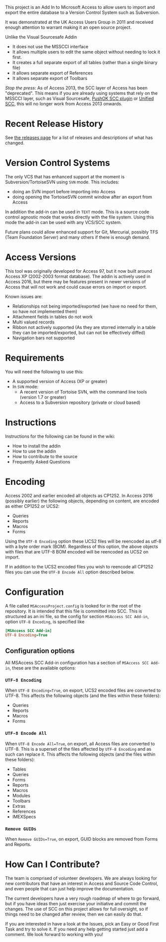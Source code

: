 This project is an Add In to Microsoft Access to allow users to import and export the entire database to a Version Control System such as Subversion.

It was demonstrated at the UK Access Users Group in 2011 and received enough attention to warrant making it an open source project.

Unlike the Visual Sourcesafe Addin
- It does not use the MSSCCI interface
- It allows multiple users to edit the same object without needing to lock it first.
- It creates a full separate export of all tables (rather than a single binary file)
- It allows separate export of References
- It allows separate export of Toolbars

*Stop the press*: As of Access 2013, the SCC layer of Access has been "deprecated". This means if you are already using systems that rely on the MSSCCI layer, such as Visual Sourcesafe, [PushOK SCC plugin](http://www.pushok.com/software/svn.html) or [Unified SCC](http://aigenta.com/products/UnifiedScc.aspx), this will no longer work from Access 2013 onwards.

# Recent Release History
See [the releases page](https://github.com/x-ware-ltd/access-scc-addin/releases) for a list of releases and descriptions of what has changed.

# Version Control Systems
The only VCS that has enhanced support at the moment is Subversion/TortoiseSVN using `SVN` mode. This includes:
- doing an SVN import before importing into Access
- doing opening the TortoiseSVN commit window after an export from Access

In addition the add-in can be used in `TEXT` mode. This is a source code control agnostic mode that works directly with the file system. Using this mode the add-in can be used with any VCS/SCC system.

Future plans could allow enhanced support for Git, Mercurial, possibly TFS (Team Foundation Server) and many others if there is enough demand.

# Access Versions
This tool was originally developed for Access 97, but it now built around Access XP (2002-2003 format database).
The addin is actively used in Access 2016, but there may be features present in newer versions of Access that will not work and could cause errors on import or export. 

Known issues are:
- Relationships not being imported/exported (we have no need for them, so have not implemented them)
- Attachment fields in tables do not work
- Multi valued records
- Ribbon not actively supported (As they are storred internally in a table they can be imported/exported, but can not be effectively diffed)
- Navigation bars not supported

# Requirements
You will need the following to use this:
- A supported version of Access (XP or greater)
- In `SVN` mode:
    - A recent version of Tortoise SVN, with the command line tools (version 1.7 or greater)
    - Access to a Subversion repository (private or cloud based)

# Instructions
Instructions for the following can be found in the wiki:
- How to install the addin
- How to use the addin
- How to contribute to the source
- Frequently Asked Questions

# Encoding

Access 2002 and earlier encoded all objects as CP1252. In Access 2016 (possibly earlier) the following objects, depending on content, are encoded as either CP1252 or UCS2:
- Queries
- Reports
- Macros
- Forms

Using the `UTF-8 Encoding` option these UCS2 files will be reencoded as utf-8 with a byte order mark (BOM). Regardless of this option, the above objects with files that are UTF-8 BOM encoded will be reencoded as UCS2 on import.

If in addition to the UCS2 encoded files you wish to reencode all CP1252 files you can use the `UTF-8 Encode All` option described below.

# Configuration

A file called `MSAccessProject.config` is looked for in the root of the repository. It is intended that this file is committed into SCC. This is structured as an ini file, so the config for section `MSAccess SCC Add-in`, option `UTF-8 Encoding`, is specified like
```ini
[MSAccess SCC Add-in]
UTF-8 Encoding=True
```

## Configuration options

All MSAccess SCC Add-in configuration has a section of `MSAccess SCC Add-in`, these are the available options:


### `UTF-8 Encoding`
When `UTF-8 Encoding=True`, on export, UCS2 encoded files are converted to UTF-8. This affects the following objects (and the files within these folders):

- Queries
- Reports
- Macros
- Forms

### `UTF-8 Encode All`
When `UTF-8 Encode All=True`, on export, all Access files are converted to UTF-8. This is a superset of the files affected by `UTF-8 Encoding` and as such can replace it. This affects the following objects (and the files within these folders):

- Tables
- Queries
- Forms
- Reports
- Macros
- Modules
- Toolbars
- Extras
- References
- IMEXSpecs

### `Remove GUIDs`
When `Remove GUIDs=True`, on export, GUID blocks are removed from Forms and Reports.

# How Can I Contribute?
The team is comprised of volunteer developers. We are always looking for new contributors that have an interest in Access and Source Code Control, and even people that can just help improve the documentation.

The current developers have a very rough roadmap of where to go forward, but if you have ideas then just exercise your initiative and commit the changes. The use of SCC on this project allows for full oversight, so if things need to be changed after review, then we can easily do that.

If you are interested in have a look at the Issues, pick an Easy or Good First Task and try to solve it. If you need any help getting started just add a comment. We look forward to working with you!
